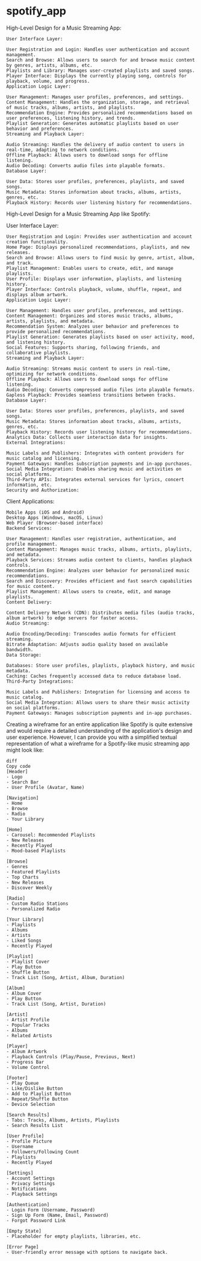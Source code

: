 # spotify_app
High-Level Design for a Music Streaming App:

    User Interface Layer:
    
    User Registration and Login: Handles user authentication and account management.
    Search and Browse: Allows users to search for and browse music content by genres, artists, albums, etc.
    Playlists and Library: Manages user-created playlists and saved songs.
    Player Interface: Displays the currently playing song, controls for playback, volume, and progress.
    Application Logic Layer:
    
    User Management: Manages user profiles, preferences, and settings.
    Content Management: Handles the organization, storage, and retrieval of music tracks, albums, artists, and playlists.
    Recommendation Engine: Provides personalized recommendations based on user preferences, listening history, and trends.
    Playlist Generation: Generates automatic playlists based on user behavior and preferences.
    Streaming and Playback Layer:
    
    Audio Streaming: Handles the delivery of audio content to users in real-time, adapting to network conditions.
    Offline Playback: Allows users to download songs for offline listening.
    Audio Decoding: Converts audio files into playable formats.
    Database Layer:
    
    User Data: Stores user profiles, preferences, playlists, and saved songs.
    Music Metadata: Stores information about tracks, albums, artists, genres, etc.
    Playback History: Records user listening history for recommendations.


High-Level Design for a Music Streaming App like Spotify:

User Interface Layer:
    
    User Registration and Login: Provides user authentication and account creation functionality.
    Home Page: Displays personalized recommendations, playlists, and new releases.
    Search and Browse: Allows users to find music by genre, artist, album, and track.
    Playlist Management: Enables users to create, edit, and manage playlists.
    User Profile: Displays user information, playlists, and listening history.
    Player Interface: Controls playback, volume, shuffle, repeat, and displays album artwork.
    Application Logic Layer:
    
    User Management: Handles user profiles, preferences, and settings.
    Content Management: Organizes and stores music tracks, albums, artists, playlists, and metadata.
    Recommendation System: Analyzes user behavior and preferences to provide personalized recommendations.
    Playlist Generation: Generates playlists based on user activity, mood, and listening history.
    Social Features: Supports sharing, following friends, and collaborative playlists.
    Streaming and Playback Layer:
    
    Audio Streaming: Streams music content to users in real-time, optimizing for network conditions.
    Offline Playback: Allows users to download songs for offline listening.
    Audio Decoding: Converts compressed audio files into playable formats.
    Gapless Playback: Provides seamless transitions between tracks.
    Database Layer:
    
    User Data: Stores user profiles, preferences, playlists, and saved songs.
    Music Metadata: Stores information about tracks, albums, artists, genres, etc.
    Playback History: Records user listening history for recommendations.
    Analytics Data: Collects user interaction data for insights.
    External Integrations:
    
    Music Labels and Publishers: Integrates with content providers for music catalog and licensing.
    Payment Gateways: Handles subscription payments and in-app purchases.
    Social Media Integration: Enables sharing music and activities on social platforms.
    Third-Party APIs: Integrates external services for lyrics, concert information, etc.
    Security and Authorization:



Client Applications:

    Mobile Apps (iOS and Android)
    Desktop Apps (Windows, macOS, Linux)
    Web Player (Browser-based interface)
    Backend Services:
    
    User Management: Handles user registration, authentication, and profile management.
    Content Management: Manages music tracks, albums, artists, playlists, and metadata.
    Playback Services: Streams audio content to clients, handles playback controls.
    Recommendation Engine: Analyzes user behavior for personalized music recommendations.
    Search and Discovery: Provides efficient and fast search capabilities for music content.
    Playlist Management: Allows users to create, edit, and manage playlists.
    Content Delivery:
    
    Content Delivery Network (CDN): Distributes media files (audio tracks, album artwork) to edge servers for faster access.
    Audio Streaming:
    
    Audio Encoding/Decoding: Transcodes audio formats for efficient streaming.
    Bitrate Adaptation: Adjusts audio quality based on available bandwidth.
    Data Storage:
    
    Databases: Store user profiles, playlists, playback history, and music metadata.
    Caching: Caches frequently accessed data to reduce database load.
    Third-Party Integrations:
    
    Music Labels and Publishers: Integration for licensing and access to music catalog.
    Social Media Integration: Allows users to share their music activity on social platforms.
    Payment Gateways: Manages subscription payments and in-app purchases.
    

Creating a wireframe for an entire application like Spotify is quite extensive and would require a detailed understanding of the application's
design and user experience. 
However, I can provide you with a simplified textual representation of what a wireframe for a Spotify-like music streaming app might look like:

    diff
    Copy code
    [Header]
    - Logo
    - Search Bar
    - User Profile (Avatar, Name)
    
    [Navigation]
    - Home
    - Browse
    - Radio
    - Your Library
    
    [Home]
    - Carousel: Recommended Playlists
    - New Releases
    - Recently Played
    - Mood-based Playlists
    
    [Browse]
    - Genres
    - Featured Playlists
    - Top Charts
    - New Releases
    - Discover Weekly
    
    [Radio]
    - Custom Radio Stations
    - Personalized Radio
    
    [Your Library]
    - Playlists
    - Albums
    - Artists
    - Liked Songs
    - Recently Played
    
    [Playlist]
    - Playlist Cover
    - Play Button
    - Shuffle Button
    - Track List (Song, Artist, Album, Duration)
    
    [Album]
    - Album Cover
    - Play Button
    - Track List (Song, Artist, Duration)
    
    [Artist]
    - Artist Profile
    - Popular Tracks
    - Albums
    - Related Artists
    
    [Player]
    - Album Artwork
    - Playback Controls (Play/Pause, Previous, Next)
    - Progress Bar
    - Volume Control
    
    [Footer]
    - Play Queue
    - Like/Dislike Button
    - Add to Playlist Button
    - Repeat/Shuffle Button
    - Device Selection
    
    [Search Results]
    - Tabs: Tracks, Albums, Artists, Playlists
    - Search Results List
    
    [User Profile]
    - Profile Picture
    - Username
    - Followers/Following Count
    - Playlists
    - Recently Played
    
    [Settings]
    - Account Settings
    - Privacy Settings
    - Notifications
    - Playback Settings
    
    [Authentication]
    - Login Form (Username, Password)
    - Sign Up Form (Name, Email, Password)
    - Forgot Password Link
    
    [Empty State]
    - Placeholder for empty playlists, libraries, etc.
    
    [Error Page]
    - User-friendly error message with options to navigate back.

